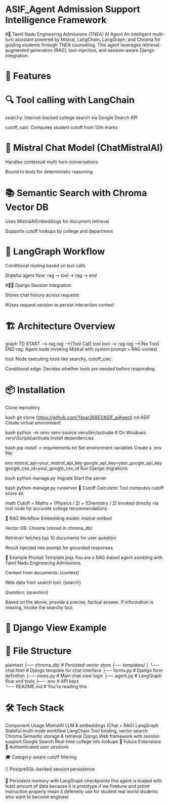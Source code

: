 # ASIF_Agent  Admission Support Intelligence Framework
#📘 Tamil Nadu Engineering Admissions (TNEA) AI Agent
An intelligent multi-turn assistant powered by Mistral, LangChain, LangGraph, and Chroma for guiding students through TNEA counseling. This agent leverages retrieval-augmented generation (RAG), tool-injection, and session-aware Django integration.

# 🚀 Features
# 🔍 Tool calling with LangChain

searchy: Internet-backed college search via Google Search API

cutoff_calc: Computes student cutoff from 12th marks

# 🧠 Mistral Chat Model (ChatMistralAI)

Handles contextual multi-turn conversations

Bound to tools for deterministic reasoning

# 📚 Semantic Search with Chroma Vector DB

Uses MistralAIEmbeddings for document retrieval

Supports cutoff lookups by college and department

# 🧩 LangGraph Workflow

Conditional routing based on tool calls

Stateful agent flow: rag → tool → rag → end

#🕵️‍♂️ Django Session Integration

Stores chat history across requests

#Uses request.session to persist interaction context

# 🏗️ Architecture Overview

graph TD
  START --> rag
  rag -->|Tool Call| tool
  tool --> rag
  rag -->|No Tool| END
rag: Agent node invoking Mistral with system prompt + RAG context

tool: Node executing tools like searchy, cutoff_calc

Conditional edge: Decides whether tools are needed before responding

# 📦 Installation
Clone repository

bash
git clone (https://github.com/Yasar26951/ASIF_aiAgent)
cd ASIF
Create virtual environment

bash
python -m venv venv
source venv/bin/activate  # On Windows: venv\Scripts\activate
Install dependencies

bash
pip install -r requirements.txt
Set environment variables Create a .env file:

env
mistral_api=your_mistral_api_key
google_api_key=your_google_api_key
google_cse_id=your_google_cse_id
Run Django migrations

bash
python manage.py migrate
Start the server

bash
python manage.py runserver
🧮 Cutoff Calculator
Tool computes cutoff score as:

math
Cutoff = Maths + (Physics / 2) + (Chemistry / 2)
Invoked directly via tool node for accurate college recommendations.

🧠 RAG Workflow
Embedding model: mistral-embed

Vector DB: Chroma (stored in chroma_db)

Retriever fetches top 10 documents for user question

Result injected into prompt for grounded responses

📝 Example Prompt Template
jinja
You are a RAG-based agent assisting with Tamil Nadu Engineering Admissions.

Context from documents:
{context}

Web data from search tool:
{search}

Question:
{question}

Based on the above, provide a precise, factual answer. If information is missing, invoke the searchy tool.
# 💬 Django View Example

# 📁 File Structure
plaintext
├── chroma_db/              # Persisted vector store
├── templates/
│   └── chat.html           # Django template for chat interface
├── forms.py                # Django form definition
├── views.py                # Main chat view logic
├── agent.py                # LangGraph flow and tools
├── .env                    # API keys      
└── README.md               # You're reading this
# 🛠️ Tech Stack
Component	Usage
MistralAI	LLM & embeddings (Chat + RAG)
LangGraph	Stateful multi-node workflow
LangChain	Tool binding, vector search
Chroma	Semantic storage & retrieval
Django	Web framework with session support
Google Search	Real-time college info lookups
🙌 Future Extensions
🔑 Authenticated user sessions

🎓 Category-aware cutoff filtering

🗄️ PostgreSQL-backed session persistence

🧠 Persistent memory with LangGraph checkpoints
this agent is loaded with least amount of data  because it is prototype if we finetune and promt instruction properly mean it defenetly use for student real world students who want to become engineer
